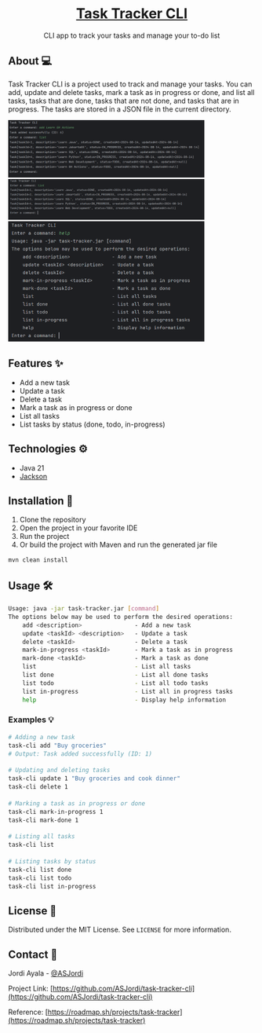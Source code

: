 <div align="center">
  <h1 align="center"><a href="https://github.com/ASJordi/task-tracker-cli">Task Tracker CLI</a></h1>

  <p align="center">CLI app to track your tasks and manage your to-do list</p>
</div>

## About :computer:

Task Tracker CLI is a project used to track and manage your tasks. You can add, update and delete tasks, mark a task as in progress or done, and list all tasks, tasks that are done, tasks that are not done, and tasks that are in progress. The tasks are stored in a JSON file in the current directory.

<img src="src/main/resources/app01.png" alt="Task Tracker CLI" width="400"/> <br>
<img src="src/main/resources/app02.png" alt="Task Tracker CLI" width="400"/>
<img src="src/main/resources/app03.png" alt="Task Tracker CLI" width="400"/>

## Features :sparkles:

- Add a new task
- Update a task
- Delete a task
- Mark a task as in progress or done
- List all tasks
- List tasks by status (done, todo, in-progress)

## Technologies :gear:

- Java 21
- [Jackson](https://github.com/FasterXML/jackson-databind/)

## Installation :floppy_disk:

1. Clone the repository
2. Open the project in your favorite IDE
3. Run the project
4. Or build the project with Maven and run the generated jar file

```bash
mvn clean install
```

## Usage :hammer_and_wrench:
```bash
Usage: java -jar task-tracker.jar [command]
The options below may be used to perform the desired operations:
    add <description>               - Add a new task
    update <taskId> <description>   - Update a task
    delete <taskId>                 - Delete a task
    mark-in-progress <taskId>       - Mark a task as in progress
    mark-done <taskId>              - Mark a task as done
    list                            - List all tasks
    list done                       - List all done tasks
    list todo                       - List all todo tasks
    list in-progress                - List all in progress tasks
    help                            - Display help information
```

### Examples :bulb:

```bash
# Adding a new task
task-cli add "Buy groceries"
# Output: Task added successfully (ID: 1)

# Updating and deleting tasks
task-cli update 1 "Buy groceries and cook dinner"
task-cli delete 1

# Marking a task as in progress or done
task-cli mark-in-progress 1
task-cli mark-done 1

# Listing all tasks
task-cli list

# Listing tasks by status
task-cli list done
task-cli list todo
task-cli list in-progress
```

## License :page_facing_up:

Distributed under the MIT License. See `LICENSE` for more information.

## Contact :email:

Jordi Ayala - [@ASJordi](https://twitter.com/ASJordi)

Project Link: [https://github.com/ASJordi/task-tracker-cli](https://github.com/ASJordi/task-tracker-cli)

Reference: [https://roadmap.sh/projects/task-tracker](https://roadmap.sh/projects/task-tracker)

